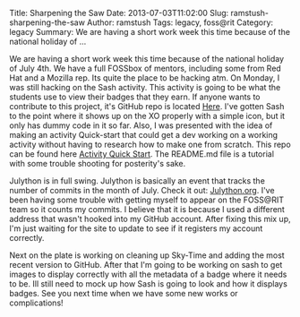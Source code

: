 Title: Sharpening the Saw
Date: 2013-07-03T11:02:00
Slug: ramstush-sharpening-the-saw
Author: ramstush
Tags: legacy, foss@rit
Category: legacy
Summary: We are having a short work week this time because of the national holiday of ... 

We are having a short work week this time because of the national holiday of
July 4th. We have a full FOSSbox of mentors, including some from Red Hat and a
Mozilla rep. Its quite the place to be hacking atm. On Monday, I was still
hacking on the Sash activity. This activity is going to be what the students
use to view their badges that they earn. If anyone wants to contribute to this
project, it's GitHub repo is located [Here](https://github.com/FOSSRIT/Sash).
I've gotten Sash to the point where it shows up on the XO properly with a
simple icon, but it only has dummy code in it so far. Also, I was presented
with the idea of making an activity Quick-start that could get a dev working
on a working activity without having to research how to make one from scratch.
This repo can be found here [Activity Quick
Start](https://github.com/FOSSRIT/Sugar_Activity_QuickStart.git). The
README.md file is a tutorial with some trouble shooting for posterity's sake.

Julython is in full swing. Julython is basically an event that tracks the
number of commits in the month of July. Check it out:
[Julython.org](http://www.julython.org/). I've been having some trouble with
getting myself to appear on the FOSS@RIT team so it counts my commits. I
believe that it is because I used a different address that wasn't hooked into
my GitHub account. After fixing this mix up, I'm just waiting for the site to
update to see if it registers my account correctly.

Next on the plate is working on cleaning up Sky-Time and adding the most
recent version to GitHub. After that I'm going to be working on sash to get
images to display correctly with all the metadata of a badge where it needs to
be. Ill still need to mock up how Sash is going to look and how it displays
badges. See you next time when we have some new works or complications!

